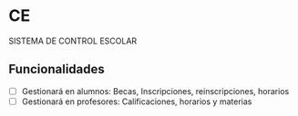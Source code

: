 # CE
SISTEMA DE CONTROL ESCOLAR
## Funcionalidades ##
- [ ] Gestionará en alumnos: Becas, Inscripciones, reinscripciones, horarios  
- [ ] Gestionará en profesores: Calificaciones, horarios y materias  
